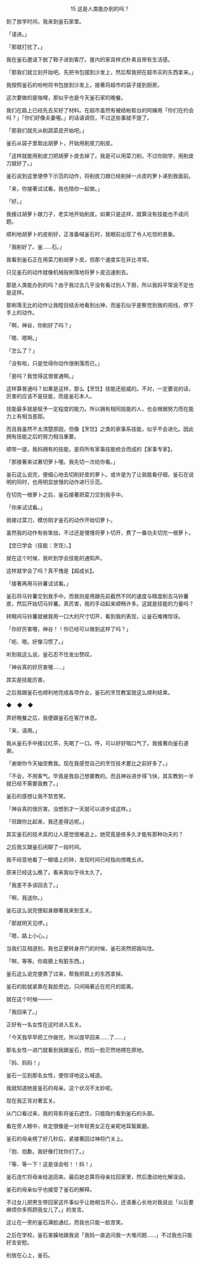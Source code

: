 <p align="center">15 这是人类能办到的吗？</p>

到了放学时间，我来到釜石家里。

「请进。」

「那就打扰了。」

我在釜石邀请下脱了鞋子进到客厅。屋内的家具样式朴素且带有生活感。

「那我们就立刻开始吧。先把书包摆到沙发上，然后帮我把在超市买的东西拿来。」

我按照釜石的吩咐将书包放到沙发上，接著将超市的袋子提到厨房。

这次要做的是咖哩，那似乎也是今天釜石家的晚餐。

我们在路上已经先去买好了材料。在超市虽然有被结帐柜台的阿姨用「你们在约会吗？」「你们好像夫妻喔。」的话语调侃，不过这些事就不提了。

「那我们就先从削蔬菜皮开始吧。」

釜石从袋子里取出胡萝卜，开始用削皮刀削皮。

「这样就能用削皮刀把胡萝卜皮去掉了。我是可以用菜刀削，不过你刚学，用削皮刀就好了。」

釜石说到这里便停下示范的动作，将削皮刀跟已经削掉一点皮的萝卜递到我面前。

「来，你接著试试看。我也陪你一起做。」

「好。」

我接过胡萝卜跟刀子，老实地开始削皮。如果只是这样，就算没有技能也不成问题。

顺利地胡萝卜的皮削好，正准备喊釜石时，我眼前出现了令人吃惊的景象。

「我削好了。釜……石。」

我看到釜石正在用菜刀削胡萝卜皮，但那个速度实在非比寻常。

只见釜石的动作就像机械般俐落地将萝卜皮迅速削去。

那是人类能办到的吗？由于我过去几乎没有看过别人下厨，所以我妈平常说不定也是这样。

那俐落无比的动作让我瞠目结舌地看到出神，而釜石似乎是察觉到我的视线，停下手上的动作。

「啊，神谷，你削好了吗？」

「嗯、嗯啊。」

「怎么了？」

「没有啦，只是觉得你动作很俐落而已。」

「是吗？我觉得这很普通啊。」

这样算普通吗？如果是这样，那么【烹饪】技能还挺威的。不对，一定要说的话，厉害的应该不是技能，而是釜石本人。

技能最多就是赋予一定程度的能力。所以拥有相同技能的人，也会根据努力而在能力上有相当差距。

而且我虽然不太清楚原因，但像【烹饪】之类的家事系技能，似乎不会进化。因此拥有技能之后的努力相当重要。

顺带一提，我妈拥有的技能，是将所有家事技能统合而成的【家事专家】。

「那接著来试著切萝卜喔。我先切一次给你看。」

釜石这么说完，便细心地去切削好皮的萝卜。或许是为了让我能看仔细，釜石在说明的同时，也用明显放慢的动作进行示范。

在切完一根萝卜之后，釜石接著把菜刀交到我手中。

「你来试试看。」

我接过菜刀，模仿刚才釜石的动作开始切萝卜。

虽然我的动作有些笨拙，不过还是慢慢将萝卜切开，费了一番功夫切完一根萝卜。

【您已学会〈技能：烹饪〉。】

就在这个时候，我听到学会技能的通知声。

这样就学会了吗？真不愧是【超成长】。

「接著再用马铃薯试试看。」

釜石将马铃薯交到我手中。而我则是用跟先前截然不同的速度与精度削去马铃薯皮，然后开始切马铃薯。真厉害，我的手动起来顺畅许多。这就是技能的力量吗？

转眼间马铃薯就被我用一口大的尺寸切开，看到我的表现，让釜石难掩惊讶。

「你好厉害喔，神谷！！你已经可以做到这样了吗？」

「呃、嗯。好像习惯了。」

听到我这么说，釜石忍不住发出赞叹。

「神谷真的好厉害喔……」

其实是技能厉害。

之后我跟釜石也顺利地完成各项作业，釜石的烹饪教室就这么顺利结束。

◆　◆　◆

弄好晚餐之后，我便跟釜石在客厅休息。

「来，请用。」

我从釜石手中接过红茶，先喝了一口。呼，可以好好喘口气了。我接著向釜石道谢。

「谢谢你今天抽空教我。现在我感觉自己的烹饪技术要比之前好多了。」

「不会，不用客气。毕竟是我自己想要教的。而且神谷进步得飞快，其实教到一半就已经不需要我教了。」

釜石的感想让我不禁苦笑。

「神谷真的很厉害。没想到才一天就可以进步成这样。」

「但跟你比起来，我还差得远呢。」

其实釜石的技术真的让人感觉很难追上。她究竟是练多久才能有那种功夫的？

之后我又跟釜石闲聊了一段时间。

我不经意地看了一眼墙上的钟，发现时间已经指向傍晚五点。

原来已经这么晚了。看来我似乎待太久了。

「我差不多该回去了。」

「啊，我送你。」

釜石这么说完便起身跟著我来到玄关。

「那就明天见啰。」

「嗯，路上小心。」

当我们互相道别，我也正要转身开门的时候，釜石突然把我叫住。

「啊，等等。你肩膀上有脏东西。」

釜石这么说完便靠了过来，帮我把肩上的东西拿掉。

釜石的脸就紧靠在我脸旁边，只间隔著近在咫尺的距离。

就在这个时候────

「我回来了。」

正好有一名女性在这时进入玄关。

「今天我早早把工作做完，所以提早回来……了……」

那名女性一进门就看到我跟釜石，然后一脸茫然地楞在原地。

「妈、妈妈！」

釜石一见到那名女性，便惊讶地这么喊道。

我就知道她是釜石的母亲。这个状况不太妙呢。

现在我正背对著玄关。

从门口看过来，我的背影将釜石遮住，只能隐约看到釜石的头部。

看在旁人眼中，肯定很像是一对年轻男女正在亲昵地耳鬓厮磨。

釜石的母亲楞了好几秒后，紧接著回过神将门关上。

「抱、抱歉。我好像打扰你们了。」

「等、等一下！这是误会啦！！妈！」

釜石连忙将母亲给追回来。最后她总算将母亲拉回家里，然后激动地化解误会。

釜石的母亲似乎也接受了釜石的解释。

不过女儿把男生带回家这件事似乎让她相当开心，还语重心长地对我说出「以后要麻烦你多照顾我女儿了。」的发言。

这让在一旁的釜石满脸通红，而我也只能一脸苦笑。

之后在学校，釜石害臊地跟我说「我妈一直追问我一大堆问题……」不过我也只能好言安慰。

别放在心上，釜石。


